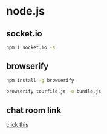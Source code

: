 # node.js
## socket.io
```cmd
npm i socket.io -s
```
## browserify
```cmd
npm install -g browserify
```
```cmd
browserify tourfile.js -o bundle.js
```
## chat room link
[click this](https://paul90317.github.io/ChatRoom/)
